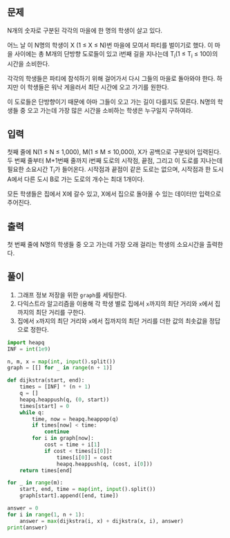 ## 문제
N개의 숫자로 구분된 각각의 마을에 한 명의 학생이 살고 있다.

어느 날 이 N명의 학생이 X (1 ≤ X ≤ N)번 마을에 모여서 파티를 벌이기로 했다. 이 마을 사이에는 총 M개의 단방향 도로들이 있고 i번째 길을 지나는데 T<sub>i</sub>(1 ≤ T<sub>i</sub> ≤ 100)의 시간을 소비한다.

각각의 학생들은 파티에 참석하기 위해 걸어가서 다시 그들의 마을로 돌아와야 한다. 하지만 이 학생들은 워낙 게을러서 최단 시간에 오고 가기를 원한다.

이 도로들은 단방향이기 때문에 아마 그들이 오고 가는 길이 다를지도 모른다. N명의 학생들 중 오고 가는데 가장 많은 시간을 소비하는 학생은 누구일지 구하여라.

## 입력
첫째 줄에 N(1 ≤ N ≤ 1,000), M(1 ≤ M ≤ 10,000), X가 공백으로 구분되어 입력된다. 두 번째 줄부터 M+1번째 줄까지 i번째 도로의 시작점, 끝점, 그리고 이 도로를 지나는데 필요한 소요시간 T<sub>i</sub>가 들어온다. 시작점과 끝점이 같은 도로는 없으며, 시작점과 한 도시 A에서 다른 도시 B로 가는 도로의 개수는 최대 1개이다.

모든 학생들은 집에서 X에 갈수 있고, X에서 집으로 돌아올 수 있는 데이터만 입력으로 주어진다.

## 출력
첫 번째 줄에 N명의 학생들 중 오고 가는데 가장 오래 걸리는 학생의 소요시간을 출력한다.

## 풀이
1. 그래프 정보 저장을 위한 `graph`를 세팅한다.
2. 다익스트라 알고리즘을 이용해 각 학생 별로 집에서 `x`까지의 최단 거리와 `x`에서 집까지의 최단 거리를 구한다. 
3. 집에서 `x`까지의 최단 거리와 `x`에서 집까지의 최단 거리를 더한 값의 최솟값을 정답으로 정한다.

```python
import heapq
INF = int(1e9)

n, m, x = map(int, input().split())
graph = [[] for _ in range(n + 1)]

def dijkstra(start, end):
    times = [INF] * (n + 1)
    q = []
    heapq.heappush(q, (0, start))
    times[start] = 0
    while q:
        time, now = heapq.heappop(q)
        if times[now] < time:
            continue
        for i in graph[now]:
            cost = time + i[1]
            if cost < times[i[0]]:
                times[i[0]] = cost
                heapq.heappush(q, (cost, i[0]))
    return times[end]

for _ in range(m):
    start, end, time = map(int, input().split())
    graph[start].append([end, time])

answer = 0
for i in range(1, n + 1):
    answer = max(dijkstra(i, x) + dijkstra(x, i), answer)
print(answer)
```
